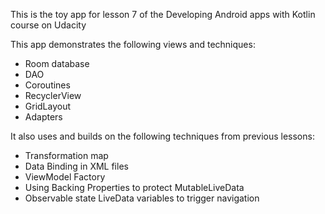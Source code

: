  This is the toy app for lesson 7 of the Developing Android apps with Kotlin course on Udacity

 This app demonstrates the following views and techniques:

- Room database
- DAO
- Coroutines
- RecyclerView
- GridLayout
- Adapters

 It also uses and builds on the following techniques from previous lessons:

- Transformation map
- Data Binding in XML files
- ViewModel Factory
- Using Backing Properties to protect MutableLiveData
- Observable state LiveData variables to trigger navigation
